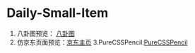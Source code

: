 # Daily-Small-Item
1. 八卦图预览： [八卦图](https://guichengit.github.io/Daily-Small-Item/EightTrigrams.html)
2. 仿京东页面预览：[京东主页](https://guichengit.github.io/Daily-Small-Item/jd.html)
3.PureCSSPencil:[PureCSSPencil](https://guichengit.github.io/Daily-Small-Item/PureCSSPencil.html)
